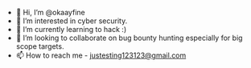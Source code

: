- 👋 Hi, I’m @okaayfine
- 👀 I’m interested in cyber security.
- 🌱 I’m currently learning to hack :)
- 💞️ I’m looking to collaborate on bug bounty hunting especially for big scope targets.
- 📫 How to reach me - justesting123123@gmail.com
